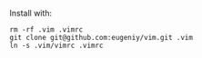 Install with:

    rm -rf .vim .vimrc
    git clone git@github.com:eugeniy/vim.git .vim
    ln -s .vim/vimrc .vimrc


